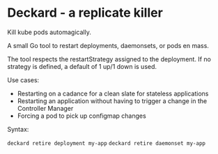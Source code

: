 # Deckard - a replicate killer

Kill kube pods automagically.

A small Go tool to restart deployments, daemonsets, or pods en mass.

The tool respects the restartStrategy assigned to the deployment. If no strategy is defined, a default of 1 up/1 down is used.

Use cases:
- Restarting on a cadance for a clean slate for stateless applications
- Restarting an application without having to trigger a change in the Controller Manager
- Forcing a pod to pick up configmap changes

Syntax:

`deckard retire deployment my-app`
`deckard retire daemonset my-app`

